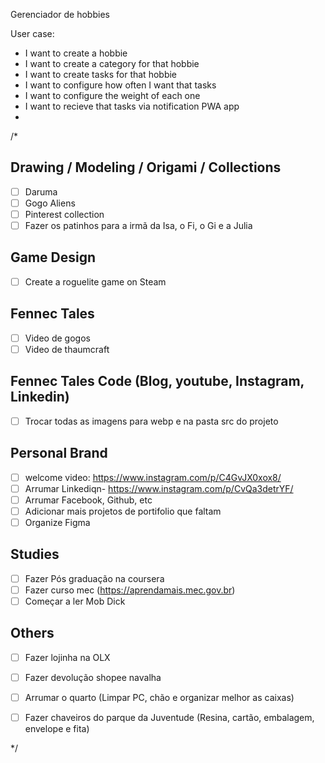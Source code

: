 

Gerenciador de hobbies

User case:
- I want to create a hobbie
- I want to create a category for that hobbie
- I want to create tasks for that hobbie
- I want to configure how often I want that tasks
- I want to configure the weight of each one
- I want to recieve that tasks via notification PWA app
-


/*

## Drawing / Modeling / Origami / Collections
- [ ] Daruma
- [ ] Gogo Aliens
- [ ] Pinterest collection
- [ ] Fazer os patinhos para a irmã da Isa, o Fi, o Gi e a Julia

## Game Design
- [ ] Create a roguelite game on Steam

## Fennec Tales
- [ ] Video de gogos
- [ ] Video de thaumcraft

## Fennec Tales Code (Blog, youtube, Instagram, Linkedin)
- [ ] Trocar todas as imagens para webp e na pasta src do projeto

## Personal Brand
- [ ] welcome video: https://www.instagram.com/p/C4GvJX0xox8/
- [ ] Arrumar Linkediqn- https://www.instagram.com/p/CvQa3detrYF/
- [ ] Arrumar Facebook, Github, etc
- [ ] Adicionar mais projetos de portifolio que faltam
- [ ] Organize Figma

## Studies
- [ ] Fazer Pós graduação na coursera
- [ ] Fazer curso mec (https://aprendamais.mec.gov.br)
- [ ] Começar a ler Mob Dick

## Others
- [ ] Fazer lojinha na OLX
- [ ] Fazer devolução shopee navalha
- [ ] Arrumar o quarto (Limpar PC, chão e organizar melhor as caixas)
- [ ] Fazer chaveiros do parque da Juventude (Resina, cartão, embalagem, envelope e fita)



*/
